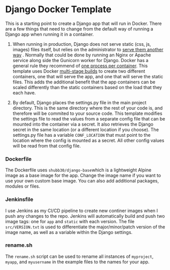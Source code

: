 # Django Docker Template

This is a starting point to create a Django app that will run in Docker.
There are a few things that need to change from the default way of running a Django app when running it in a container.

1. When running in production, Django does not serve static (css, js, images) files itself, but relies on the administrator to [serve them another way](https://docs.djangoproject.com/en/1.11/howto/static-files/deployment/) .  Normally that could be done by running an Nginx or Apache service along side the Gunicorn worker for Django.  Docker has a general rule they recommend of [one process per container](https://docs.docker.com/develop/develop-images/dockerfile_best-practices/#decouple-applications).  This template uses Docker [multi-stage builds](https://docs.docker.com/develop/develop-images/multistage-build/)  to create two different containers, one that will serve the app, and one that will serve the static files.  This adds the additional benefit that the app containers can be scaled differently than the static containers based on the load that they each have.

2. By default, Django places the settings.py file in the main project directory.  This is the same directory where the rest of your code is, and therefore will be commited to your source code.  This template modifies the settings file to read the values from a separate config file that can be mounted into the container via a secret.  It also retrieves the Django secret in the same location (or a different location if you choose).  The settings.py file has a variable ```CONF_LOCATION``` that must point to the location where the config is mounted as a secret.  All other config values will be read from that config file.

### Dockerfile

The Dockerfile uses ```shubb30/django-base```which is a lightweight Alpine image as a base image for the app.  Change the image name if you want to use your own custom base image.  You can also add additional packages, modules or files.

### Jenkinsfile

I use Jenkins as my CI/CD pipeline to create new continer images when I push any changes to the repo.  Jenkins will automatically build and push two image tags: one for ```app``` and ```static``` with each version.  The file ```src/VERSION.txt``` is used to differentiate the major/minor/patch version of the image name, as well as a variable within the Django settings.

### rename.sh

The ```rename.sh``` script can be used to rename all instances of ```myproject```, ```myapp```, and ```myusername``` in the example files to the names for your app.